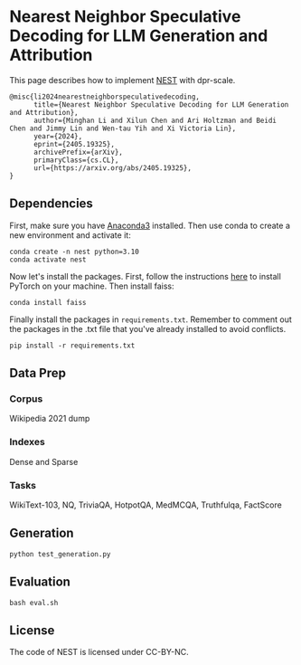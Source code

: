 # Nearest Neighbor Speculative Decoding for LLM Generation and Attribution
This page describes how to implement [NEST](https://arxiv.org/abs/2405.19325) with dpr-scale.
```
@misc{li2024nearestneighborspeculativedecoding,
      title={Nearest Neighbor Speculative Decoding for LLM Generation and Attribution}, 
      author={Minghan Li and Xilun Chen and Ari Holtzman and Beidi Chen and Jimmy Lin and Wen-tau Yih and Xi Victoria Lin},
      year={2024},
      eprint={2405.19325},
      archivePrefix={arXiv},
      primaryClass={cs.CL},
      url={https://arxiv.org/abs/2405.19325}, 
}
```
## Dependencies
First, make sure you have [Anaconda3](https://docs.anaconda.com/anaconda/install/index.html) installed.
Then use conda to create a new environment and activate it:
```
conda create -n nest python=3.10
conda activate nest
```
Now let's install the packages. First, follow the instructions [here](https://pytorch.org/get-started/locally/) to install PyTorch on your machine.
Then install faiss:
```
conda install faiss
```
Finally install the packages in `requirements.txt`. Remember to comment out the packages in the .txt file that you've already installed to avoid conflicts.
```
pip install -r requirements.txt
```

## Data Prep
### Corpus
Wikipedia 2021 dump
### Indexes
Dense and Sparse
### Tasks
WikiText-103, NQ, TriviaQA, HotpotQA, MedMCQA, Truthfulqa, FactScore


## Generation
```
python test_generation.py
```
## Evaluation
```
bash eval.sh
```
## License
The code of NEST is licensed under CC-BY-NC.